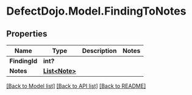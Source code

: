 # DefectDojo.Model.FindingToNotes
## Properties

Name | Type | Description | Notes
------------ | ------------- | ------------- | -------------
**FindingId** | **int?** |  | 
**Notes** | [**List&lt;Note&gt;**](Note.md) |  | 

[[Back to Model list]](../README.md#documentation-for-models) [[Back to API list]](../README.md#documentation-for-api-endpoints) [[Back to README]](../README.md)

